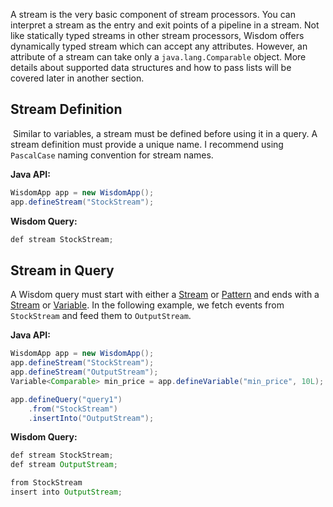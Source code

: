 A stream is the very basic component of stream processors. You can interpret a stream as the entry and exit points of a pipeline in a stream. Not like statically typed streams in other stream processors, Wisdom offers dynamically typed stream which can accept any attributes. However, an attribute of a stream can take only a `java.lang.Comparable` object. More details about supported data structures and how to pass lists will be covered later in another section.

## Stream Definition

​
Similar to variables, a stream must be defined before using it in a query. A stream definition must provide a unique name. I recommend using `PascalCase` naming convention for stream names.
 
**Java API:**
```java
WisdomApp app = new WisdomApp();
app.defineStream("StockStream");
```

**Wisdom Query:**
```java
def stream StockStream;
```

## Stream in Query

A Wisdom query must start with either a [Stream](stream.md) or [Pattern](pattern.md) and ends with a [Stream](stream.md) or [Variable](variable.md). In the following example, we fetch events from `StockStream` and feed them to `OutputStream`.

**Java API:**
```java
WisdomApp app = new WisdomApp();
app.defineStream("StockStream");
app.defineStream("OutputStream");
Variable<Comparable> min_price = app.defineVariable("min_price", 10L);

app.defineQuery("query1")
    .from("StockStream")
    .insertInto("OutputStream");
```

**Wisdom Query:**
```java
def stream StockStream;
def stream OutputStream;

from StockStream
insert into OutputStream;
```
